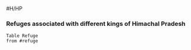 #H/HP 
###  Refuges associated with different kings of Himachal Pradesh
```dataview
Table Refuge
from #refuge
```